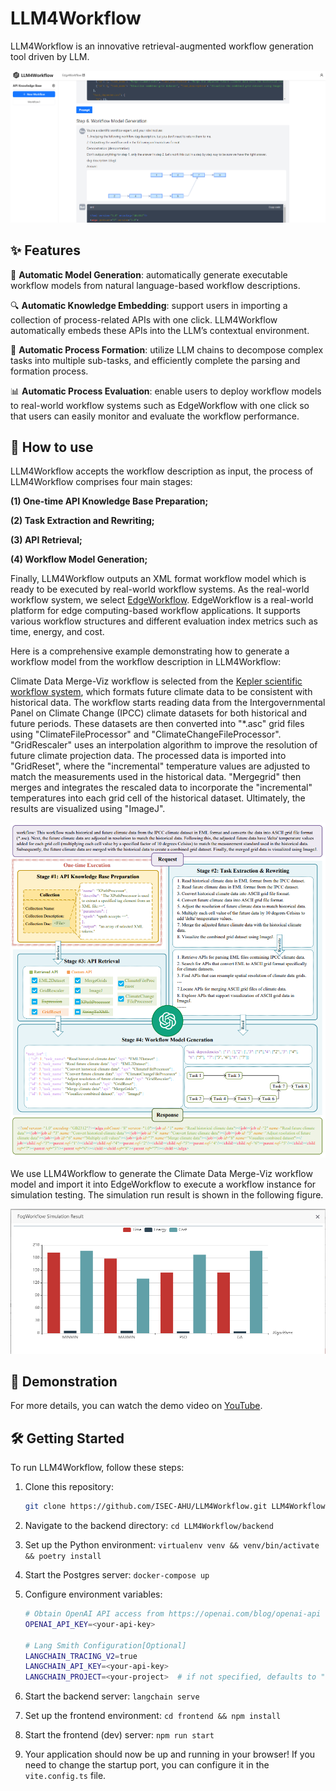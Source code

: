 # LLM4Workflow

LLM4Workflow is an innovative retrieval-augmented workflow generation tool driven by LLM.

<img src="images/snapshot.png" alt="snapshot" style="zoom:50%;" />

## ✨ Features

🤖  **Automatic Model Generation**: automatically generate executable workflow models from natural language-based workflow descriptions.

🔍 **Automatic Knowledge Embedding**: support users in importing a collection of process-related APIs with one click. LLM4Workflow automatically embeds these APIs into the LLM’s contextual environment.

🔄  **Automatic Process Formation**: utilize LLM chains to decompose complex tasks into multiple sub-tasks, and efficiently complete the parsing and formation process.

📊 **Automatic Process Evaluation**: enable users to deploy workflow models to real-world workflow systems such as EdgeWorkflow with one click so that users can easily monitor and evaluate the workflow performance.

## 🚀 How to use

LLM4Workflow accepts the workflow description as input,  the process of  LLM4Workflow comprises four main stages: 

**(1) One-time API Knowledge Base Preparation;**

**(2) Task Extraction and Rewriting;**

**(3) API Retrieval;**

**(4) Workflow Model Generation;**

Finally, LLM4Workflow outputs an XML format workflow model which is ready to be executed by real-world workflow systems. As the real-world workflow system, we select [EdgeWorkflow](https://github.com/ISEC-AHU/EdgeWorkflow). EdgeWorkflow is a real-world platform for edge computing-based workflow applications. It supports various workflow structures and different evaluation index metrics such as time, energy, and cost.

Here is a comprehensive example demonstrating how to generate a workflow model from the workflow description in LLM4Workflow:

Climate Data Merge-Viz workflow is selected from the [Kepler scientific workflow system](https://code.kepler-project.org/code/kepler-docs/trunk/outreach/documentation/shipping/2.0/GuideToENM.pdf), which formats future climate data to be consistent with historical data. The workflow starts reading data from the Intergovernmental Panel on Climate Change (IPCC) climate datasets for both historical and future periods. These datasets are then converted into "*.asc" grid files using "ClimateFileProcessor" and "ClimateChangeFileProcessor". "GridRescaler" uses an interpolation algorithm to improve the resolution of future climate projection data. The processed data is imported into "GridReset", where the "incremental" temperature values are adjusted to match the measurements used in the historical data. "Mergegrid" then merges and integrates the rescaled data to incorporate the "incremental" temperatures into each grid cell of the historical dataset. Ultimately, the results are visualized using "ImageJ".

<img src="images/process.png" alt="snapshot" style="zoom:80%;" />

We use LLM4Workflow to generate the Climate Data Merge-Viz workflow model and import it into EdgeWorkflow to execute a workflow instance for simulation testing. The simulation run result is shown in the following figure.

<img src="images/simulation.png" alt="snapshot" style="zoom:75%;" />



## 🎥 Demonstration

For more details, you can watch the demo video on [YouTube]().

## 🛠️ Getting Started

To run LLM4Workflow, follow these steps:

1. Clone this repository:

   ```sh
   git clone https://github.com/ISEC-AHU/LLM4Workflow.git LLM4Workflow
   ```

2. Navigate to the backend directory: `cd LLM4Workflow/backend`

3. Set up the Python  environment: `virtualenv venv && venv/bin/activate && poetry install`

4. Start the Postgres server: `docker-compose up`

5. Configure environment variables:

   ```sh
   # Obtain OpenAI API access from https://openai.com/blog/openai-api
   OPENAI_API_KEY=<your-api-key>
   
   # Lang Smith Configuration[Optional]
   LANGCHAIN_TRACING_V2=true
   LANGCHAIN_API_KEY=<your-api-key>
   LANGCHAIN_PROJECT=<your-project>  # if not specified, defaults to "default"
   ```

6. Start the backend server: `langchain serve`

7. Set up the frontend environment: `cd frontend && npm install`

8. Start the frontend (dev) server: `npm run start`

9. Your application should now be up and running in your browser! If you need to change the startup port, you can configure it in the `vite.config.ts` file.
